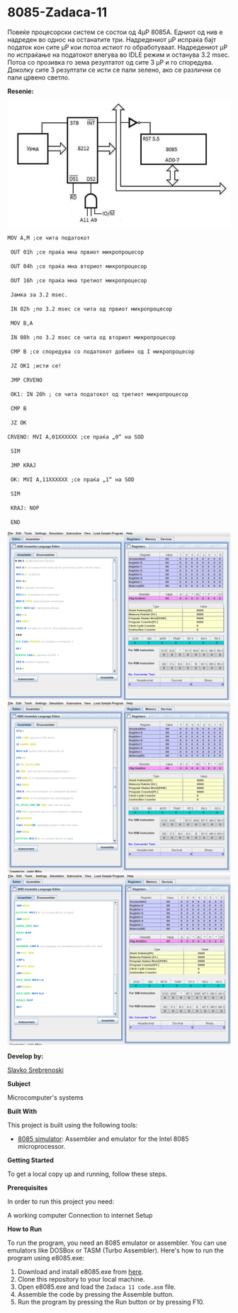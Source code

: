 # 8085-Zadaca-11

Повеќе процесорски систем се состои од 4µP 8085А.
Едниот од нив е надреден во однос на останатите три.
Надредениот µP испраќа бајт податок кон сите µP кои потоа
истиот го обработуваат. Надредениот µP по испраќање на
податокот влегува во IDLE режим и останува 3.2 msec. Потоа
со прозивка го зема резултатот од сите 3 µP и го споредува.
Доколку сите 3 резултати се исти се пали зелено, ако се
различни се пали црвено светло. 


**Resenie:**


![Screenshot (1)](https://github.com/slavko444/8085-Zadaca-10/blob/main/Diagram%2010.png)
```
MOV A,M ;се чита податокот

 OUT 01h ;се праќа мна првиот микропроцесор

 OUT 04h ;се праќа мна вториот микропроцесор

 OUT 16h ;се праќа мна третиот микропроцесор

 Јамка за 3.2 msec.

 IN 02h ;по 3.2 msec се чита од првиот микропроцесор

 MOV B,A

 IN 08h ;по 3.2 msec се чита од вториот микропроцесор

 CMP B ;се споредува со податокот добиен од I микропроцесор

 JZ OK1 ;исти се!

 JMP CRVENO

 OK1: IN 20h ; се чита податокот од третиот микропроцесор

 CMP B

 JZ OK

CRVENO: MVI A,01XXXXXX ;се праќа „0“ на SOD

 SIM

 JMP KRAJ

 OK: MVI A,11XXXXXX ;се праќа „1“ на SOD

 SIM

 KRAJ: NOP

 END

```

 ![Screenshot (2)](https://github.com/slavko444/8085-Zadaca-10/blob/main/Code%2010.1.png)
 ![Screenshot (3)](https://github.com/slavko444/8085-Zadaca-10/blob/main/Code%2010.2.png)
 ![Screenshot (4)](https://github.com/slavko444/8085-Zadaca-10/blob/main/Code%2010.3.png)
 
**Develop by:**

[Slavko Srebrenoski ](https://github.com/slavko444)


**Subject**

Microcomputer's systems

**Built With**

This project is built using the following tools:

- [8085 simulator](https://github.com/8085simulator/8085simulator.github.io?tab=readme-ov-file): Assembler and emulator for the Intel 8085 microprocessor.

**Getting Started**

To get a local copy up and running, follow these steps.

**Prerequisites**

In order to run this project you need:

A working computer
Connection to internet
Setup

**How to Run**

To run the program, you need an 8085 emulator or assembler. You can use emulators like DOSBox or TASM (Turbo Assembler). Here's how to run the program using e8085.exe:

1. Download and install e8085.exe from [here](https://github.com/8085simulator/8085simulator.github.io?tab=readme-ov-file).
2. Clone this repository to your local machine.
3. Open e8085.exe and load the `Zadaca 11 code.asm` file.
4. Assemble the code by pressing the Assemble button.
5. Run the program by pressing the Run button or by pressing F10.
